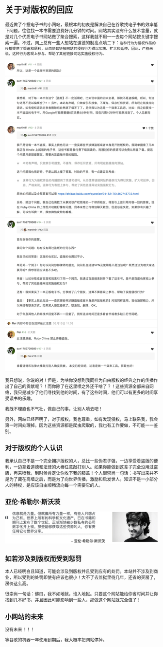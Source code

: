 # 关于对版权的回应
最近做了个搜电子书的小网站，最根本的初衷是解决自己在谷歌找电子书的效率低下问题，往往找一本书需要浪费好几分钟的时间。网站其实没有什么技术含量，就是对几个优质电子书网站做了聚合搜索，这样我就不用一一去每个网站按关键字搜索一遍。不过，网上总有一些人想站在道德的制高点喷二下：`这种行为为侵权作品的传播提供了渠道和便利，从而使其链接网站的侵权行为得以实施、扩大和延伸，因此，严格来说，这种行为客观上参与、帮助了其他链接网站实施侵权行为。`

![rubyChina](imgs/ruby-china.jpg)

我只想说，你说的对！但是，为啥你没想到我同样为自由版权的经典之作的传播作出了自己的贡献呢？！而你除了在这里喷之外还干啥了？！这些资源全部来自网络，我只是减少了他们寻找到他的时间，有了这些时间，他们可以有更多的时间享受读书的乐趣。

我既不理直也不气壮，做自己的事，让别人喷去吧！

另外，网站已经声明了，对于版权，我也尊重，如有发现侵权，马上联系我，我会第一时间处理掉。因为这些资源都是爬虫爬取的，我也有工作要做，不可能一一鉴别。

## 对于版权的个人认识
我承认自己不是一个完全拥护版权的人，总比一些伪君子强，一边享受着盗版的便利，一边拿着道德和法律的大棒任意敲打别人。如果你能做到这辈子完全没用过盗版，再来喷我，到时候肯定让你收下我的膝盖！个人很崇尚一句话：书写出来并不是为了藏在高墙之后，而是为了向世界传播，激励和启发世人。知识不是一小部分人的特权，是应该自由顺畅流向每一个需要它的人。


## 亚伦·希勒尔·斯沃茨
![亚伦·希勒尔·斯沃茨](imgs/info-is-power.jpg)

## 如若涉及到版权而受到惩罚
本人已经明白且知道，可能会涉及到版权并且受到应有的处罚。本站并不涉及到商业，所以受到的处罚即使有应该也很小！大不了去监狱里待几年，还省的买房了，房价这么高。

很崇尚一句话：佛曰，我不如地狱，谁入地狱。只要这个网站能给你省时间并让你找到几本好书，并且因此可能影响到一些人，那做这个网站就完全值了！

## 小网站的未来
没有未来！！！

等谷歌的机器一年使用到期后，我大概率把网站停掉。